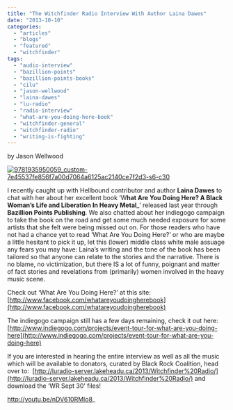 ```yaml
---
title: "The Witchfinder Radio Interview With Author Laina Dawes"
date: "2013-10-10"
categories: 
  - "articles"
  - "blogs"
  - "featured"
  - "witchfinder"
tags: 
  - "audio-interview"
  - "bazillion-points"
  - "bazillion-points-books"
  - "cilu"
  - "jason-wellwood"
  - "laina-dawes"
  - "lu-radio"
  - "radio-interview"
  - "what-are-you-doing-here-book"
  - "witchfinder-general"
  - "witchfinder-radio"
  - "writing-is-fighting"
---
```


by Jason Wellwood

[![9781935950059_custom-7e45537fe856f7a00d7064a6125ac2140ce7f2d3-s6-c30](http://www.hellbound.ca/wp-content/uploads/2013/10/9781935950059_custom-7e45537fe856f7a00d7064a6125ac2140ce7f2d3-s6-c301-533x800.jpg)](http://www.hellbound.ca/2013/10/the-witchfinder-radio-interview-with-author-laina-dawes/9781935950059_custom-7e45537fe856f7a00d7064a6125ac2140ce7f2d3-s6-c30-2/)

I recently caught up with Hellbound contributor and author **Laina Dawes** to chat with her about her excellent book ‘W**hat Are You Doing Here? A Black Woman’s Life and Liberation In Heavy Metal**_’ released last year through **Bazillion Points Publishing**. We also chatted about her indiegogo campaign to take the book on the road and get some much needed exposure for some artists that she felt were being missed out on. For those readers who have not had a chance yet to read ‘What Are You Doing Here?’ or who are maybe a little hesitant to pick it up, let this (lower) middle class white male assuage any fears you may have: Laina’s writing and the tone of the book has been tailored so that anyone can relate to the stories and the narrative. There is no blame, no victimization, but there IS a lot of funny, poignant and matter of fact stories and revelations from (primarily) women involved in the heavy music scene.

Check out ‘What Are You Doing Here?’ at this site: [http://www.facebook.com/whatareyoudoingherebook](http://www.facebook.com/whatareyoudoingherebook)

The indiegogo campaign still has a few days remaining, check it out here: [http://www.indiegogo.com/projects/event-tour-for-what-are-you-doing-here](http://www.indiegogo.com/projects/event-tour-for-what-are-you-doing-here)

If you are interested in hearing the entire interview as well as all the music which will be available to donators, curated by Black Rock Coalition, head over to:  [http://luradio-server.lakeheadu.ca/2013/Witchfinder%20Radio/](http://luradio-server.lakeheadu.ca/2013/Witchfinder%20Radio/) and download the ‘WR Sept 30’ files!

http://youtu.be/nDV610RMlo8_
